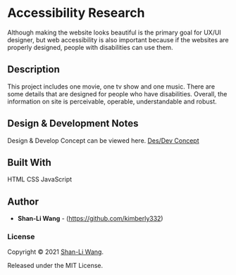 # Accessibility Research

Although making the website looks beautiful is the primary goal for UX/UI designer, but web accessibility is also important because if the websites are properly designed, people with disabilities can use them. 

## Description

This project includes one movie, one tv show and one music. There are some details that are designed for people who have disabilities. Overall, the information on site is perceivable, operable, understandable and robust.

## Design & Development Notes

Design & Develop Concept can be viewed here. [Des/Dev Concept](#)


## Built With

HTML CSS JavaScript

## Author

* **Shan-Li Wang** - (https://github.com/kimberly332)

### License

Copyright © 2021 [Shan-Li Wang](https://github.com/kimberly332).

Released under the MIT License.
